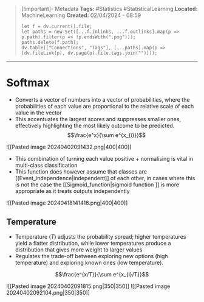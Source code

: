 > [!important]- Metadata
> **Tags:** #Statistics #StatisticalLearning 
> **Located:** MachineLearning
> **Created:** 02/04/2024 - 08:59
> ```dataviewjs
> let f = dv.current().file;
> let paths = new Set([...f.inlinks, ...f.outlinks].map(p => p.path).filter(p => !p.endsWith(".png")));
> paths.delete(f.path);
> dv.table(["Connections", "Tags"], [...paths].map(p => [dv.fileLink(p), dv.page(p).file.tags.join("")]));
> ```

___
# Softmax
- Converts a vector of numbers into a vector of probabilities, where the probabilities of each value are proportional to the relative scale of each value in the vector
- This accentuates the largest scores and suppresses smaller ones, effectively highlighting the most likely outcome to be predicted. 
$$\frac{e^x}{\sum e^{x_{i}}}$$


![[Pasted image 20240402091432.png|400|400]]

- This combination of turning each value positive + normalising is vital in multi-class classification
- This function does however assume that classes are [[Event_independence|independent]] of each other, in cases where this is not the case the [[Sigmoid_function|sigmoid function ]] is more appropriate as it treats outputs independently

![[Pasted image 20240418141416.png|400|400]]
## Temperature
- Temperature ($T$) adjusts the probability spread; higher temperatures yield a flatter distribution, while lower temperatures produce a distribution that gives more weight to larger values 
- Regulates the trade-off between exploring new options (high temperature) and exploring known ones (low temperature).

$$\frac{e^{x/T}}{\sum e^{x_{i}/T}}$$



![[Pasted image 20240402091815.png|350|350]]
![[Pasted image 20240402092104.png|350|350]]
